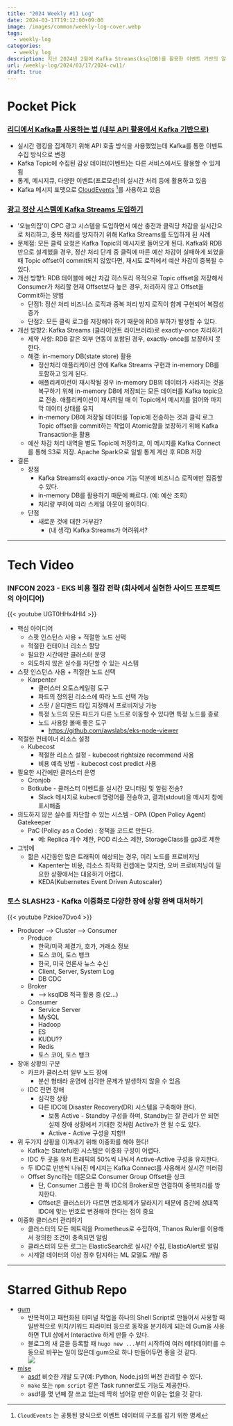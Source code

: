 ```yaml
---
title: "2024 Weekly #11 Log"
date: 2024-03-17T19:12:00+09:00
image: /images/common/weekly-log-cover.webp
tags:
  - weekly-log
categories:
  - weekly log
description: 지난 2024년 2월에 Kafka Streams(ksqlDB)를 활용한 이벤트 기반의 알림 시스템을 개발했는데 다른 회사에서 Kafka를 어떻게 활용하고 있을지 궁금했습니다. 
url: /weekly-log/2024/03/17/2024-cw11/
draft: true
---
```


# Pocket Pick
### [리디에서 Kafka를 사용하는 법 (내부 API 활용에서 Kafka 기반으로)](https://ridicorp.com/story/how-to-use-kafka-in-ridi)
- 실시간 랭킹을 집계하기 위해 API 호출 방식을 사용했었는데 Kafka를 통한 이벤트 수집 방식으로 변경
- Kafka Topic에 수집된 감상 데이터(이벤트)는 다른 서비스에서도 활용할 수 있게 됨
- 통계, 메시지큐, 다양한 이벤트(프로모션)의 실시간 처리 등에 활용하고 있음
- Kafka 메시지 포맷으로 [CloudEvents](https://cloudevents.io/) [^1]를 사용하고 있음

### [광고 정산 시스템에 Kafka Streams 도입하기](https://www.bucketplace.com/post/2022-05-20-%EA%B4%91%EA%B3%A0-%EC%A0%95%EC%82%B0-%EC%8B%9C%EC%8A%A4%ED%85%9C%EC%97%90-kafka-streams-%EB%8F%84%EC%9E%85%ED%95%98%EA%B8%B0)
- '오늘의집'이 CPC 광고 시스템을 도입하면서 예산 충전과 클릭당 차감을 실시간으로 처리하고, 중복 처리를 방지하기 위해 Kafka Streams를 도입하게 된 사례
- 문제점: 모든 클릭 요청은 Kafka Topic의 메시지로 들어오게 된다. Kafka와 RDB만으로 설계했을 경우, 정산 처리 단계 중 클릭에 따른 예산 차감이 실패하게 되었을 때 Topic offset이 commit되지 않았다면, 재시도 로직에서 예산 차감이 중복될 수 있다.
- 개선 방향1: RDB 테이블에 예산 차감 히스토리 목적으로 Topic offset을 저장해서 Consumer가 처리할 현재 Offset보다 높은 경우, 처리하지 않고 Offset을 Commit하는 방법
    - 단점1: 정산 처리 비즈니스 로직과 중복 처리 방지 로직이 함께 구현되어 복잡성 증가
    - 단점2: 모든 클릭 로그를 저장해야 하기 때문에 RDB 부하가 발생할 수 있다.
- 개선 방향2: Kafka Streams (클라이언트 라이브러리)로 exactly-once 처리하기
    - 제약 사항: RDB 같은 외부 연동이 포함된 경우, exactly-once를 보장하지 못 한다.
    - 해결: in-memory DB(state store) 활용
        - 정산처리 애플리케이션 안에 Kafka Streams 구현과 in-memory DB를 포함하고 있게 된다. 
        - 애플리케이션이 재시작될 경우 in-memory DB의 데이터가 사라지는 것을 복구하기 위해 in-memory DB에 저장되는 모든 데이터를 Kafka topic으로 전송. 애플리케이션이 재시작될 때 이 Topic에서 메시지를 읽어와 마지막 데이터 상태를 유지
        - in-memory DB에 저장될 데이터를 Topic에 전송하는 것과 클릭 로그 Topic offset을 commit하는 작업이 Atomic함을 보장하기 위해 Kafka Transaction을 활용
    - 예산 차감 처리 내역을 별도 Topic에 저장하고, 이 메시지를 Kafka Connect를 통해 S3로 저장. Apache Spark으로 일별 통계 계산 후 RDB 저장
- 결론
    - 장점
        - Kafka Streams의 exactly-once 기능 덕분에 비즈니스 로직에만 집중할 수 있다.
        - in-memory DB를 활용하기 때문에 빠르다. (예: 예산 조회)
        - 처리량 부하에 따라 스케일 아웃이 용이하다.
    - 단점
        - 새로운 것에 대한 거부감? 
            - (내 생각) Kafka Streams가 어려워서?

[^1]:  `CloudEvents` 는 공통된 방식으로 이벤트 데이터의 구조를 잡기 위한 명세

---
# Tech Video
### INFCON 2023 - EKS 비용 절감 전략 (회사에서 실현한 사이드 프로젝트의 아이디어)
{{< youtube UGT0HHx4Hl4 >}}
- 핵심 아이디어
    - 스팟 인스턴스 사용 + 적절한 노드 선택
    - 적절한 컨테이너 리소스 할당
    - 필요한 시간에만 클러스터 운영
    - 의도하지 않은 실수를 차단할 수 있는 시스템
- 스팟 인스턴스 사용 + 적절한 노드 선택
    - Karpenter
        - 클러스터 오토스케일링 도구
        - 파드의 정의된 리소스에 따라 노드 선택 가능
        - 스팟 / 온디맨드 타입 지정해서 프로비저닝 가능
        - 특정 노드의 모든 파드가 다른 노드로 이동할 수 있다면 특정 노드를 종료 
        - 노드 사용량 볼때 좋은 도구
            - https://github.com/awslabs/eks-node-viewer
- 적절한 컨테이너 리소스 설정
    - Kubecost
        - 적절한 리소스 설정 - kubecost rightsize recommend 사용
        - 비용 예측 방법 - kubecost cost predict 사용
- 필요한 시간에만 클러스터 운영
    - Cronjob
    - Botkube - 클러스터 이벤트를 실시간 모니터링 및 알림 전송?
        - Slack 메시지로 kubectl 명령어를 전송하고, 결과(stdout)을 메시지 창에 표시해줌
- 의도하지 않은 실수를 차단할 수 있는 시스템 - OPA (Open Policy Agent) Gatekeeper
    - PaC (Policy as a Code) : 정책을 코드로 만든다.
        - 예: Replica 개수 제한, POD 리소스 제한, StorageClass를 gp3로 제한
- 그밖에
    - 짧은 시간동안 많은 트래픽이 예상되는 경우, 미리 노드를 프로비저닝
        - Kapenter는 비용, 리소스 최적화 컨셉에는 맞지만, 오버 프로비저닝이 필요한 상황에서는 대응하기 어렵다.
        - KEDA(Kubernetes Event Driven Autoscaler)

### 토스 SLASH23 - Kafka 이중화로 다양한 장애 상황 완벽 대처하기
{{< youtube Pzkioe7Dvo4 >}}
- Producer --> Cluster --> Consumer
    - Produce
        - 한국/미국 체결가, 호가, 거래소 정보
        - 토스 코어, 토스 뱅크
        - 한국, 미국 언론사 뉴스 수신
        - Client, Server, System Log
        - DB CDC
    - Broker
        - --> ksqlDB 적극 활용 중 (오...)
    - Consumer
        - Service Server
        - MySQL
        - Hadoop
        - ES
        - KUDU??
        - Redis
        - 토스 코어, 토스 뱅크
- 장애 상황의 구분
    - 카프카 클러스터 일부 노드 장애
        - 분산 형태라 운영에 심각한 문제가 발생하지 않을 수 있음
    - IDC 전면 장애 
        - 심각한 상황
        - 다른 IDC에 Disaster Recovery(DR) 시스템을 구축해야 한다.
            - 보통 Active - Standby 구성을 하며, Standby는 잘 관리가 안 되면 실제 장애 상황에서 기대한 것처럼 Active가 안 될 수도 있다.
            - Active - Active 구성을 지향!!
- 위 두가지 상황을 이겨내기 위해 이중화를 해야 한다!
    - Kafka는 Stateful한 시스템은 이중화 구성이 어렵다.
    - IDC 두 곳을 유저 트래픽의 50%씩 나눠서 Active-Active 구성을 유지한다.
    - 두 IDC로 반반씩 나눠진 메시지는 Kafka Connect를 사용해서 실시간 미러링
    - Offset Sync라는 데몬으로 Consumer Group Offset을 싱크
        - 단, Consumer 그룹은 한 쪽 IDC의 Broker로만 연결하여 중복처리를 방지한다.
        - Offset은 클러스터가 다르면 번호체계가 달라지기 때문에 중간에 상대쪽 IDC에 맞는 번호로 변경해야 한다는 점이 중요
- 이중화 클러스터 관리하기
    - 클러스터의 모든 메트릭을 Prometheus로 수집하여, Thanos Ruler를 이용해서 정의한 조건이 충족되면 알림
    - 클러스터의 모든 로그는 ElasticSearch로 실시간 수집, ElasticAlert로 알림
    - 시계열 데이터의 이상 징후 탐지하는 ML 모델도 개발 중

---

# Starred Github Repo
- [gum](https://github.com/charmbracelet/gum)
  - 반복적이고 패턴화된 터미널 작업을 하나의 Shell Script로 만들어서 사용할 때 일반적으로 위치/키워드 파라미터 등으로 동작을 분기하게 되는데 Gum을 사용하면 TUI 상에서 Interactive 하게 만들 수 있다. 
  - 블로그의 새 글을 등록할 때 `hugo new ...`부터 시작하여 여러 메타데이터를 수동으로 바꾸는 일이 많은데 gum으로 하나 만들어두면 좋을 것 같다.  
  ![](https://camo.githubusercontent.com/43b2c2e06b97b0ead420caecf4cc2eabb4c586063fabf96435b060919bce6186/68747470733a2f2f73747566662e636861726d2e73682f67756d2f64656d6f2e676966)
- [mise](https://github.com/jdx/mise)
  - [asdf](https://github.com/asdf-vm/asdf) 비슷한 개발 도구(예: Python, Node.js)의 버전 관리할 수 있다. 
  - `make` 또는 `npm script` 같은 Task runner로도 기능도 제공한다. 
  - asdf를 몇 년째 잘 쓰고 있는데 딱히 넘어갈 만한 이유는 없을 것 같다. 

